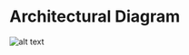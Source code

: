 
# Architectural Diagram

![alt text](https://github.com/nanakwafo/authmicroservice/blob/master/images/icon1.png "Logo Title Text 1")